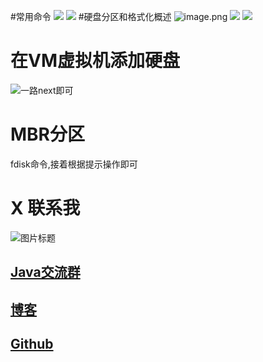 #常用命令
![](http://upload-images.jianshu.io/upload_images/4685968-a968ff7dee7e21de.png?imageMogr2/auto-orient/strip%7CimageView2/2/w/1240)
![](http://upload-images.jianshu.io/upload_images/4685968-a0c0aa7d8e0ad1ad.png?imageMogr2/auto-orient/strip%7CimageView2/2/w/1240)
#硬盘分区和格式化概述
![image.png](http://upload-images.jianshu.io/upload_images/4685968-38f43c9d985365b0.png?imageMogr2/auto-orient/strip%7CimageView2/2/w/1240)
![](http://upload-images.jianshu.io/upload_images/4685968-bf2ae70eaaac3ff3.png?imageMogr2/auto-orient/strip%7CimageView2/2/w/1240)
![](http://upload-images.jianshu.io/upload_images/4685968-b71e2e5c065010c0.png?imageMogr2/auto-orient/strip%7CimageView2/2/w/1240)
# 在VM虚拟机添加硬盘
![一路next即可](http://upload-images.jianshu.io/upload_images/4685968-25c2e2066207ce55.png?imageMogr2/auto-orient/strip%7CimageView2/2/w/1240)
# MBR分区
fdisk命令,接着根据提示操作即可


# X 联系我
![](http://upload-images.jianshu.io/upload_images/4685968-6a8b28d2fd95e8b7?imageMogr2/auto-orient/strip%7CimageView2/2/w/1240 "图片标题") 
## [Java交流群](https://jq.qq.com/?_wv=1027&k=5UB4P1T)

## [博客](https://blog.csdn.net/qq_33589510)


## [Github](https://github.com/Wasabi1234)


